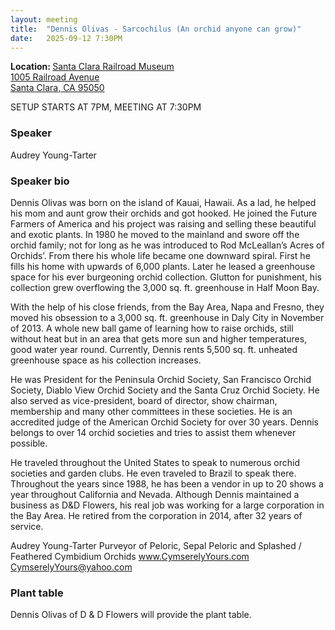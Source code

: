 ```yaml
---
layout: meeting
title:  "Dennis Olivas - Sarcochilus (An orchid anyone can grow)"
date:   2025-09-12 7:30PM
---
```

<b>Location: </b><a href = "https://maps.app.goo.gl/7Fe7Ghb5wu6cFojJ9">Santa Clara Railroad Museum<br/>
1005 Railroad Avenue<br/>
Santa Clara, CA 95050<br/>
</a>

SETUP STARTS AT 7PM, MEETING AT 7:30PM 

### Speaker <br/>
Audrey Young-Tarter 

### Speaker bio
Dennis Olivas was born on the island of Kauai, Hawaii. As a lad, he helped his mom and aunt grow their orchids and got hooked. He joined the Future Farmers of America and his project was raising and selling these beautiful and exotic plants. In 1980 he moved to the mainland and swore off the orchid family; not for long as he was introduced to Rod McLeallan’s Acres of Orchids’. From there his whole life became one downward spiral. First he fills his home with upwards of 6,000 plants. Later he leased a greenhouse space for his ever burgeoning orchid collection. Glutton for punishment, his collection grew overflowing the 3,000 sq. ft. greenhouse in Half Moon Bay. 

With the help of his close friends, from the Bay Area, Napa and Fresno, they moved his obsession to a 3,000 sq. ft. greenhouse in Daly City in November of 2013. A whole new ball game of learning how to raise orchids, still without heat but in an area that gets more sun and higher temperatures, good water year round. Currently, Dennis rents 5,500 sq. ft. unheated greenhouse space as his collection increases. 

He was President for the Peninsula Orchid Society, San Francisco Orchid Society, Diablo View Orchid Society and the Santa Cruz Orchid Society. He also served as vice-president, board of director, show chairman, membership and many other committees in these societies. He is an accredited judge of the American Orchid Society for over 30 years. Dennis belongs to over 14 orchid societies and tries to assist them whenever possible.   

He traveled throughout the United States to speak to numerous orchid societies and garden clubs. He even traveled to Brazil to speak there. Throughout the years since 1988, he has been a vendor in up to 20 shows a year throughout California and Nevada. Although Dennis maintained a business as D&D Flowers, his real job was working for a large corporation in the Bay Area. He retired from the corporation in 2014, after 32 years of service. 

Audrey Young-Tarter
Purveyor of Peloric, Sepal Peloric and Splashed / Feathered Cymbidium Orchids
www.CymserelyYours.com 
CymserelyYours@yahoo.com


### Plant table
Dennis Olivas of D & D Flowers will provide the plant table.  
